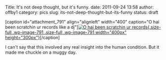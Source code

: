 Title: It's not deep thought, but it's funny.
date: 2011-09-24 13:58
author: offby1
category: pics
slug: its-not-deep-thought-but-its-funny
status: draft

\[caption id="attachment_791" align="alignleft" width="400" caption="O hai been scratchin ur records like a dj"\][![O hai been scratchin ur records](http://offby1.files.wordpress.com/2011/09/2009-06-07_103323.jpg){.size-full .wp-image-791 .size-full .wp-image-791 width="400px" height="300px"}](http://offby1.files.wordpress.com/2011/09/2009-06-07_103323.jpg)\[/caption\]

I can't say that this involved any real insight into the human condition. But it made me chuckle on a muggy day.
